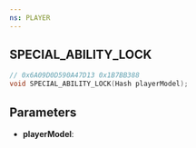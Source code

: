 ```yaml
---
ns: PLAYER
---
```

## SPECIAL_ABILITY_LOCK

```c
// 0x6A09D0D590A47D13 0x1B7BB388
void SPECIAL_ABILITY_LOCK(Hash playerModel);
```


## Parameters
* **playerModel**: 

